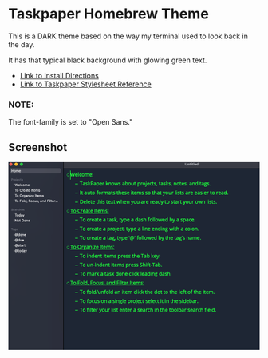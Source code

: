 # Taskpaper Homebrew Theme
This is a DARK theme based on the way my terminal used to look back in the day. 

It has that typical black background with glowing green text.

- [Link to Install Directions](https://www.taskpaper.com/guide/customizing-taskpaper/creating-stylesheets.html)
- [Link to Taskpaper Stylesheet Reference](https://www.taskpaper.com/guide/reference/stylesheets/)

### NOTE:

The font-family is set to "Open Sans."

## Screenshot

![](https://github.com/ianvanhoof/taskpaper-homebrew-theme/blob/main/taskpaper-screenshot.png)
